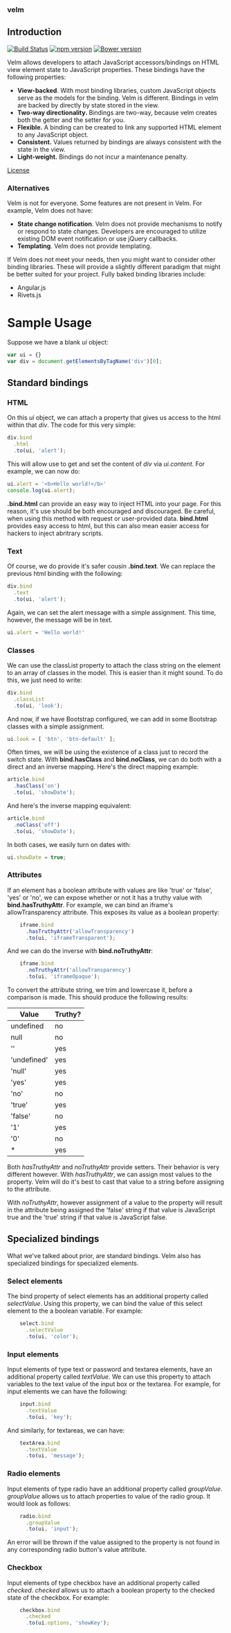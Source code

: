 ### velm
## Introduction

[![Build Status](https://travis-ci.org/dicksont/velm.svg?branch=master)](https://travis-ci.org/dicksont/velm) [![npm version](https://badge.fury.io/js/velm.svg)](http://badge.fury.io/js/velm) [![Bower version](https://badge.fury.io/bo/velm.svg)](http://badge.fury.io/bo/velm)

Velm allows developers to attach JavaScript accessors/bindings on HTML view element state to JavaScript properties. These bindings have the following properties:

- **View-backed**. With most binding libraries, custom JavaScript objects serve as the models for the binding. Velm is different. Bindings in velm are backed by directly by state stored in the view.
- **Two-way directionality.** Bindings are two-way, because velm creates both the getter and the setter for you.
- **Flexible.** A binding can be created to link any supported HTML element to any JavaScript object.
- **Consistent.** Values returned by bindings are always consistent with the state in the view.
- **Light-weight.** Bindings do not incur a maintenance penalty.

[License](LICENSE.md)

### Alternatives

Velm is not for everyone. Some features are not present in Velm. For example, Velm does not have:

- **State change notification**. Velm does not provide mechanisms to notify or respond to state changes. Developers are encouraged to utilize existing DOM event notification or use jQuery callbacks.
- **Templating**. Velm does not provide templating.

If Velm does not meet your needs, then you might want to consider other binding libraries. These will provide a slightly different paradigm that might be better suited for your project. Fully baked binding libraries include:

- Angular.js
- Rivets.js


# Sample Usage

Suppose we have a blank *ui* object:

```javascript
var ui = {}
var div = document.getElementsByTagName('div')[0];
```

## Standard bindings
### HTML
On this *ui* object, we can attach a property that gives us access to the html within that *div*. The code for this very simple:

```javascript
div.bind
  .html
  .to(ui, 'alert');
```

This will allow use to get and set the content of *div* via *ui.content*. For example, we can now do:

```javascript
ui.alert = '<b>Hello world!</b>'
console.log(ui.alert);
```

**.bind.html** can provide an easy way to inject HTML into your page. For this reason, it's use should be both encouraged and discouraged. Be careful, when using this method with request or user-provided data. **bind.html** provides easy access to html, but this can also mean easier access for hackers to inject abritrary scripts.



### Text

Of course, we do provide it's safer cousin **.bind.text**. We can replace the previous html binding with the following:

```javascript
div.bind
  .text
  .to(ui, 'alert');
```

Again, we can set the alert message with a simple assignment. This time, however, the message will be in text.

```javascript
ui.alert = 'Hello world!'
```


### Classes

We can use the classList property to attach the class string on the element to an array of classes in the model. This is easier than it might sound. To do this, we just need to write:

```javascript
div.bind
  .classList
  .to(ui, 'look');
```

And now, if we have Bootstrap configured, we can add in some Bootstrap classes with a simple assignment.

```javascript
ui.look = [ 'btn', 'btn-default' ];
```

Often times, we will be using the existence of a class just to record the switch state. With **bind.hasClass** and **bind.noClass**, we can do both with a direct and an inverse mapping. Here's the direct mapping example:

```javascript
article.bind
  .hasClass('on')
  .to(ui, 'showDate');
```

And here's the inverse mapping equivalent:

```javascript
article.bind
  .noClass('off')
  .to(ui, 'showDate');
```

In both cases, we easily turn on dates with:
```javascript
ui.showDate = true;
```

### Attributes

If an element has a boolean attribute with values are like 'true' or 'false', 'yes' or 'no', we can expose whether or not it has a truthy value with **bind.hasTruthyAttr**. For example, we can bind an iframe's allowTransparency attribute. This exposes its value as a boolean property:


```javascript
    iframe.bind
      .hasTruthyAttr('allowTransparency')
      .to(ui, 'iframeTransparent');
```

And we can do the inverse with **bind.noTruthyAttr**:

```javascript
    iframe.bind
      .noTruthyAttr('allowTransparency')
      .to(ui, 'iframeOpaque');
```

To convert the attribute string, we trim and lowercase it, before a comparison is made. This should produce the following results:

Value      | Truthy?
-----------|--------
undefined  | no
null       | no
''         | yes
'undefined'| yes
'null'     | yes
'yes'      | yes
'no'       | no
'true'     | yes
'false'    | no
'1'        | yes
'0'        | no
*          | yes

Both *hasTruthyAttr* and *noTruthyAttr* provide setters. Their behavior is very different however. With *hasTruthyAttr*, we can assign most values to the property. Velm will do it's best to cast that value to a string before assigning to the attribute.

With *noTruthyAttr*, however assignment of a value to the property will result in the attribute being assigned the 'false' string if that value is JavaScript true and the 'true' string if that value is JavaScript false.

## Specialized bindings
What we've talked about prior, are standard bindings. Velm also has specialized bindings for specialized elements.

### Select elements

The bind property of select elements has an additional property called *selectValue*. Using this property, we can bind the value of this select element to the a boolean variable. For example:

```javascript
    select.bind
      .selectValue
      .to(ui, 'color');
```

### Input elements

Input elements of type text or password and textarea elements, have an additional property called *textValue*. We can use this property to attach variables to the text value of the input box or the textarea. For example, for input elements we can have the following:

```javascript
    input.bind
      .textValue
      .to(ui, 'key');
```

And similarly, for textareas, we can have:

```javascript
    textArea.bind
      .textValue
      .to(ui, 'message');
```

### Radio elements

Input elements of type radio have an additional property called *groupValue*. *groupValue* allows us to attach properties to value of the radio group. It would look as follows:

```javascript
    radio.bind
      .groupValue
      .to(ui, 'input');
```

An error will be thrown if the value assigned to the property is not found in any corresponding radio button's value attribute.

### Checkbox

Input elements of type checkbox have an additional property called *checked*. *checked* allows us to attach a boolean property to the checked state of the checkbox. For example:

```javascript
    checkbox.bind
      .checked
      .to(ui.options, 'showKey');
```

